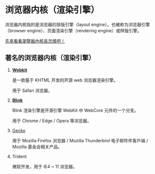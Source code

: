 # 浏览器内核（渲染引擎）

浏览器内核指的是浏览器的排版引擎（layout engine）。也被称为浏览器引擎（browser engine）、页面渲染引擎（rendering engine）或样版引擎。

[先來看看瀏覽器內核長怎樣吧！](https://ithelp.ithome.com.tw/articles/10191427)

## 著名的浏览器内核（渲染引擎）

1. **[Webkit](https://zh.wikipedia.org/wiki/WebKit)**

   是一款基于 KHTML 开发的开源 web 浏览器渲染引擎。

   用于 Safari 浏览器。
   <br>

2. **[Blink](https://zh.wikipedia.org/wiki/Blink)**

   Blink 渲染引擎是开源引擎 WebKit 中 WebCore 元件的一个分支。

   用于 Chrome / Edge / Opera 等浏览器。
   <br>

3. [Gecko](https://zh.m.wikipedia.org/zh-hk/Gecko)

   用于 Mozilla Firefox 浏览器 / Mozilla Thunderbird 电子邮件件客戶端 / Mozilla 基金会相关产品。
   <br>

4. Trident

   微软开发，用于 IE4 ~ 11 浏览器。